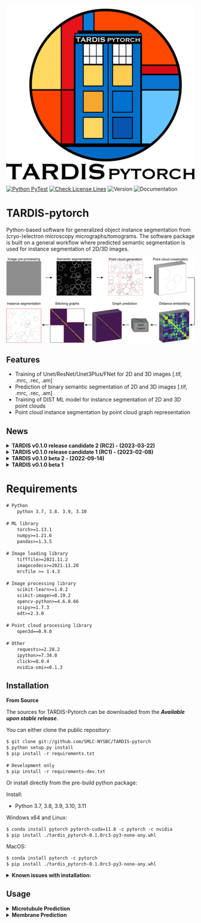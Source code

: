 <p align="center">
  <img src="resources/Tardis_logo_2.png" width="512"/>
</p>

[![Python PyTest](https://github.com/SMLC-NYSBC/TARDIS/actions/workflows/python_package.yml/badge.svg?branch=main)](https://github.com/SMLC-NYSBC/TARDIS/actions/workflows/python_package.yml)
[![Check License Lines](https://github.com/SMLC-NYSBC/TARDIS/actions/workflows/licensed.yml/badge.svg)](https://github.com/SMLC-NYSBC/TARDIS/actions/workflows/licensed.yml)
![Version](https://img.shields.io/badge/release-0.1.0_RC2_hotfix3-success)
![Documentation](https://readthedocs.org/projects/tardis-pytorch/badge/?version=latest)

# TARDIS-pytorch
Python-based software for generalized object instance segmentation from (cryo-)electron microscopy
micrographs/tomograms. The software package is built on a general workflow where predicted semantic segmentation
is used for instance segmentation of 2D/3D images.

![Tardis Workflow](resources/workflow.jpg)

## Features
* Training of Unet/ResNet/Unet3Plus/FNet for 2D and 3D images [.tif, .mrc, .rec, .am]
* Prediction of binary semantic segmentation of 2D and 3D images [.tif, .mrc, .rec, .am]
* Training of DIST ML model for instance segmentation of 2D and 3D point clouds
* Point cloud instance segmentation by point cloud graph representation

## News
<details>
    <summary><b>TARDIS v0.1.0 release candidate 2 (RC2) - (2023-03-22)</b></summary>

    * General improvement from MT prediction
    * Added support for Cry-mem prediction
    * Added support for node (RGB) features in DIST
    * Pre-trained network for Cryo-mem, General-MT, S3DIS dataset
    * Full support for Pytorch 2.0
</details>

<details>
    <summary><b>TARDIS v0.1.0 release candidate 1 (RC1) - (2023-02-08)</b></summary>

    * Overall clean-up for the final release 
    * Added full code documentation
    * Added full stable support for MT prediction 
    * Added support for ScanNetV2 dataset prediction with DIST 
    * Added costume TARDIS error and console logo outputs 
    * TARDIS error handling 

</details>

<details>
    <summary><b>TARDIS v0.1.0 beta 2 - (2022-09-14)</b></summary>

    * Cryo-Membrane 2D support 
    * Stable training and prediction entries for spindletorch and DIST 
    * Restructure and standardize naming and versioning in TARDIS 
    * Combined all side-code into TARDIS 
    * Full support for Amira formats, MRC/REC, TIF 

</details>

<details>
    <summary><b>TARDIS v0.1.0 beta 1</b></summary>

    * Cryo-Membrane 2D support 
    * Stable training and prediction entries for spindletorch and DIST 
    * Restructure and standardize naming and versioning in TARDIS 
</details>

# Requirements

    # Python
        python 3.7, 3.8. 3.9, 3.10

    # ML library
        torch>=1.13.1
        numpy>=1.21.6
        pandas>=1.3.5
    
    # Image loading library
        tifffile>=2021.11.2
        imagecodecs>=2021.11.20
        mrcfile >= 1.4.3
    
    # Image processing library 
        scikit-learn>=1.0.2
        scikit-image>=0.19.2
        opencv-python>=4.6.0.66
        scipy>=1.7.3
        edt>=2.3.0

    # Point cloud processing library
        open3d==0.9.0
    
    # Other
        requests>=2.28.2
        ipython>=7.34.0
        click>=8.0.4
        nvidia-smi>=0.1.3


## Installation
**From Source**

The sources for TARDIS-Pytorch can be downloaded from the ***Available upon stable release***.

You can either clone the public repository:

    $ git clone git://github.com/SMLC-NYSBC/TARDIS-pytorch
    $ python setup.py install
    $ pip install -r requirements.txt

    # Development only
    $ pip install -r requirements-dev.txt

Or install directly from the pre-build python package:

Install:
* Python 3.7, 3.8, 3.9, 3.10, 3.11

Windows x64 and Linux:

    $ conda install pytorch pytorch-cuda=11.8 -c pytorch -c nvidia
    $ pip install ./tardis_pytorch-0.1.0rc3-py3-none-any.whl

MacOS:
    
    $ conda install pytorch -c pytorch
    $ pip install ./tardis_pytorch-0.1.0rc3-py3-none-any.whl

<details><summary><b>Known issues with installation:</b></summary>

Linux:

    Error:
        OSError: /lib64/libc.so.6: version `GLIBC_2.18' not found
    
    Solution:
        $ pip install open3d==0.9.0
</details>

## Usage
<details><summary><b>Microtubule Prediction</b></summary>

<details><summary><i>Semantic microtubule prediction:</i></summary>

### Example:
![Prediction example1](resources/tardis_semantic_mt.jpg)

### Usage:
```
recommended usage: tardis_mt [-dir path/to/folder/with/input/tomogram] -out mrc_None
advance usage: tardis_mt [-dir str] [-out str] [-ps int] [-ct float] [-dt float]
                         [-pv int] [-ap str] ...
```

</details>

<details><summary><i>Instance microtubule prediction:</i></summary>

### Example: 
![Prediction example2](resources/tardis_instance_mt.jpg)

### Usage:
```
recommended usage: tardis_mt [-dir path/to/folder/with/input/tomogram]
advance usage: tardis_mt [-dir str] [-out str] [-ps int] [-ct float] [-dt float]
                         [-pv int] [-ap str] ...
```

</details>

```
optional arguments:
  -h, --help            show this help message and exit
  -v, --version         shows the current TARDIS version
  
  
Options:
  -dir, --dir TEXT                Directory with images for prediction with
                                  CNN model.
                                  [default: /local/dir/]
                                  
  -ch, --checkpoint TEXT          Optional list of pre-trained weights
                                  [default: None|None]
                                  
  -out, --output_format [None_amSG|am_amSG|mrc_amSG|tif_amSG|None_mrcM|am_mrcM|
                         mrc_mrcM|tif_mrcM|None_tifM|am_tifM|mrc_tifM|tif_tifM|
                         None_mrcM|am_csv|mrc_csv|tif_csv|None_csv|am_None|mrc_None|
                         tif_None|am_ply|mrc_ply|tif_ply|None_ply]
                                  Type of output files. The First optional
                                  output file is the binary mask which can be
                                  of type None [no output], am [Amira], mrc or
                                  tif. Second output is instance segmentation
                                  of objects, which can be output as amSG
                                  [Amira], mrcM [mrc mask], tifM [tif mask],
                                  csv coordinate file [ID, X, Y, Z] or None
                                  [no instance prediction].  
                                  [default: None_amSG]
                                  
  -ps, --patch_size INTEGER       Size of image patch used for prediction.
                                  This will break the tomogram volumes into 3D
                                  patches where each patch will be separately
                                  predicted and then stitched back together
                                  with 25% overlap.  
                                  [default: 128]
                                  
  -rt, --rotate BOOLEAN           If True, during CNN prediction image is
                                  rotate 4x by 90 degrees.This will increase
                                  prediction time 4x. However may lead to more
                                  cleaneroutput.  
                                  [default: True]
                                  
  -ct, --cnn_threshold FLOAT      Threshold used for CNN prediction.
                                  [default: 0.25]
                                  
  -dt, --dist_threshold FLOAT     Threshold used for instance prediction.
                                  [default: 0.5]
                                  
  -pv, --points_in_patch INTEGER  Size of the cropped point cloud, given as a
                                  max. number of points per crop. This will
                                  break generated from the binary mask point
                                  cloud into smaller patches with overlap.
                                  [default: 1000]
                                  
  -ap, --amira_prefix TEXT        If dir/amira foldr exist, TARDIS will search
                                  for files with given prefix (e.g.
                                  file_name.CorrelationLines.am). If the
                                  correct file is found, TARDIS will use its
                                  instance segmentation with ZiB Amira
                                  prediction, and output additional file
                                  called file_name_AmiraCompare.am.  
                                  [default: .CorrelationLines]
  -fl, --filter_by_length INTEGER
                                  Filtering parameters for microtubules,
                                  defining maximum microtubule length in
                                  angstrom. All filaments shorter then this
                                  length will be deleted.
                                  [default: 500]
                                  
  -cs, --connect_splines INTEGER  Filtering parameter for microtubules. Some
                                  microtubules may be predicted incorrectly as
                                  two separate filaments. To overcome this
                                  during filtering for each spline, we
                                  determine the vector in which filament end
                                  is facing and we connect all filament that
                                  faces the same direction and are within the
                                  given connection distance in angstrom.
                                  [default: 2500]
                                  
  -cr, --connect_cylinder INTEGER
                                  Filtering parameter for microtubules. To
                                  reduce false positive from connecting
                                  filaments, we reduce the searching are to
                                  cylinder radius given in angstrom. For each
                                  spline we determine vector in which filament
                                  end is facing and we search for a filament
                                  that faces the same direction and their end
                                  can be found within a cylinder.
                                  [default: 250]
                                  
  -acd, --amira_compare_distance INTEGER
                                  If dir/amira/file_amira_prefix.am is
                                  recognized, TARDIS runs a comparison between
                                  its instance segmentation and ZiB Amira
                                  prediction. The comparison is done by
                                  evaluating the distance of two filaments
                                  from each other. This parameter defines the
                                  maximum distance used to evaluate the
                                  similarity between two splines based on
                                  their coordinates [A].
                                  [default: 175]
                                  
  -aip, --amira_inter_probability FLOAT
                                  If dir/amira/file_amira_prefix.am is
                                  recognized, TARDIS runs a comparison between
                                  its instance segmentation and ZiB Amira
                                  prediction. This parameter defines the
                                  interaction threshold used to identify
                                  splines that are similar overlaps between
                                  TARDIS and ZiB Amira.
                                  [default: 0.25]
                                  
  -dv, --device TEXT              Define which device to use for training:
                                  gpu: Use ID 0 GPUcpu: Usa CPUmps: Apple
                                  silicon (experimental)0-9 - specified GPU
                                  device id to use.
                                  [default: 0]
                                  
  -db, --debug BOOLEAN            If True, save the output from each step for
                                  debugging.
                                  [default: False]
                      
```

</details>


<details><summary><b>Membrane Prediction</b></summary>

```
optional arguments:
  -h, --help            show this help message and exit
  -v, --version         shows the current TARDIS version
  
  
  -dir, --dir TEXT                Directory with images for prediction with
                                  CNN model.  
                                  [default: /local/dir/]
                                  
  -ch, --checkpoint TEXT          Optional list of pre-trained weights
                                  [default: None|None]
                                  
  -out, --output_format [None_amSG|am_amSG|mrc_amSG|tif_amSG|None_mrcM|am_mrcM|
                         mrc_mrcM|tif_mrcM|None_tifM|am_tifM|mrc_tifM|tif_tifM|
                         None_mrcM|am_csv|mrc_csv|tif_csv|None_csv|am_None|mrc_None|
                         tif_None|am_ply|mrc_ply|tif_ply|None_ply]
                                  Type of output files. The First optional
                                  output file is the binary mask which can be
                                  of type None [no output], am [Amira], mrc or
                                  tif. Second output is instance segmentation
                                  of objects, which can be output as amSG
                                  [Amira], mrcM [mrc mask], tifM [tif mask],
                                  csv coordinate file [ID, X, Y, Z] or None
                                  [no instance prediction].  
                                  [default: mrc_None]
                                  
  -ps, --patch_size INTEGER       Size of image patch used for prediction.
                                  This will break the tomogram volumes into 3D
                                  patches where each patch will be separately
                                  predicted and then stitched back together
                                  with 25% overlap.  
                                  [default: 256]
                                  
  -rt, --rotate BOOLEAN           If True, during CNN prediction image is
                                  rotate 4x by 90 degrees.This will increase
                                  prediction time 4x. However may lead to more
                                  cleaneroutput.  
                                  [default: True]
                                  
  -ct, --cnn_threshold FLOAT      Threshold used for CNN prediction..
                                  [default: 0.5]
                                  
  -dt, --dist_threshold FLOAT     Threshold used for instance prediction.
                                  [default: 0.95]
                                  
  -pv, --points_in_patch INTEGER  Size of the cropped point cloud, given as a
                                  max. number of points per crop. This will
                                  break generated from the binary mask point
                                  cloud into smaller patches with overlap.
                                  [default: 1000]
                                  
  -dv, --device TEXT              Define which device to use for training:
                                  gpu: Use ID 0 GPUcpu: Usa CPUmps: Apple
                                  silicon0-9 - specified GPU device id to use
                                  [default: 0]
                                  
  -db, --debug BOOLEAN            If True, save the output from each step for
                                  debugging.  [default: False]
```

<details><summary><i>Semantic membrane prediction:</i></summary>

### Example: 
![Prediction example3](resources/tardis_semantic_mem.jpg)

### Usage:

```
2D prediction
-------------

recommended usage: tardis_mem2d [-dir path/to/folder/with/input/tomogram] -out mrc_None
advance usage: tardis_mem [-dir str] [-out str] [-ps int] ...

3D prediction
-------------
recommended usage: tardis_mem [-dir path/to/folder/with/input/tomogram] -out mrc_None
advance usage: tardis_mem [-dir str] [-out str] [-ps int] ...
```

</details>

<details><summary><i>Instance membrane prediction:</i></summary>

### Example: 
![Prediction example4](resources/tardis_instance_mem.jpg)

### Usage:

```

2D prediction
-------------

recommended usage: tardis_mem2d [-dir path/to/folder/with/input/tomogram]
advance usage: tardis_mem [-dir str] [-out str] [-ps int] ...

3D prediction
-------------
recommended usage: tardis_mem [-dir path/to/folder/with/input/tomogram]
advance usage: tardis_mem [-dir str] [-out str] [-ps int] ...
```


</details>

</details>
